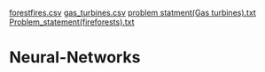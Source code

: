 [forestfires.csv](https://github.com/OmkarBulland/Neural-Networks/files/10715525/forestfires.csv)
[gas_turbines.csv](https://github.com/OmkarBulland/Neural-Networks/files/10715526/gas_turbines.csv)
[problem statment(Gas turbines).txt](https://github.com/OmkarBulland/Neural-Networks/files/10715527/problem.statment.Gas.turbines.txt)
[Problem_statement(fireforests).txt](https://github.com/OmkarBulland/Neural-Networks/files/10715528/Problem_statement.fireforests.txt)
# Neural-Networks
